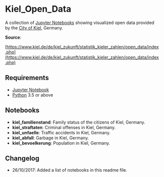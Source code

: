 # Kiel_Open_Data

A collection of [Jupyter Notebooks](https://jupyter.org/) showing visualized open data provided by the [City of Kiel](https://kiel.de/), Germany.

**Source**:

[https://www.kiel.de/de/kiel_zukunft/statistik_kieler_zahlen/open_data/index.php](https://www.kiel.de/de/kiel_zukunft/statistik_kieler_zahlen/open_data/index.php)

## Requirements

* [Jupyter Notebook](****)
* [Python](https://python.org) 3.5 or above

## Notebooks

* **kiel_familienstand**: Family status of the citizens of Kiel, Germany.
* **kiel_straftaten**: Criminal offenses in Kiel, Germany.
* **kiel_unfaelle**: Traffic accidents in Kiel, Germany.
* **kiel_abfall**: Garbage in Kiel, Germany.
* **kiel_bevoelkerung**: Population in Kiel, Germany.

## Changelog

* 26/10/2017: Added a list of notebooks in this readme file.